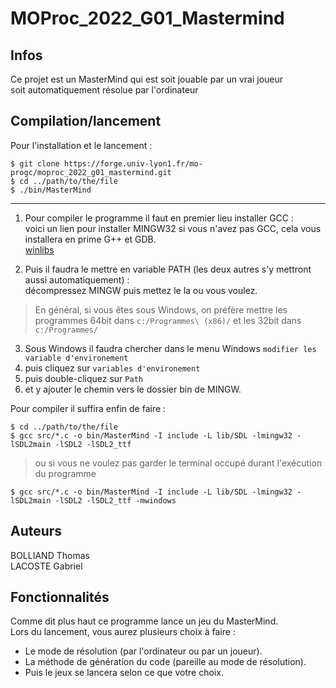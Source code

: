 # MOProc_2022_G01_Mastermind
## Infos
Ce projet est un MasterMind qui est soit jouable par un vrai joueur <br>
soit automatiquement résolue par l'ordinateur <br>
## Compilation/lancement
Pour l'installation et le lancement :
```
$ git clone https://forge.univ-lyon1.fr/mo-progc/moproc_2022_g01_mastermind.git
$ cd ../path/to/the/file
$ ./bin/MasterMind
```
***
1. Pour compiler le programme il faut en premier lieu installer GCC : <br>
voici un lien pour installer MINGW32 si vous n'avez pas GCC, cela vous installera en prime G++ et GDB. <br>
<a href="https://winlibs.com/"> winlibs <br> </a>

2. Puis il faudra le mettre en variable PATH (les deux autres s'y mettront aussi automatiquement) :<br>
décompressez MINGW puis mettez le la ou vous voulez. <br>

> En général, si vous êtes sous Windows, on préfère mettre les programmes 64bit dans ```c:/Programmes\ (x86)/``` et les 32bit dans ```c:/Programmes/``` <br>

3. Sous Windows il faudra chercher dans le menu Windows ```modifier les variable d'environement``` <br>
4. puis cliquez sur ```variables d'environement``` <br>
5. puis double-cliquez sur ```Path``` <br>
6. et y ajouter le chemin vers le dossier bin de MINGW. <br>

Pour compiler il suffira enfin de faire :
```
$ cd ../path/to/the/file
$ gcc src/*.c -o bin/MasterMind -I include -L lib/SDL -lmingw32 -lSDL2main -lSDL2 -lSDL2_ttf
```
> ou si vous ne voulez pas garder le terminal occupé durant l'exécution du programme
```
$ gcc src/*.c -o bin/MasterMind -I include -L lib/SDL -lmingw32 -lSDL2main -lSDL2 -lSDL2_ttf -mwindows
```
## Auteurs
BOLLIAND Thomas <br>
LACOSTE Gabriel <br>
## Fonctionnalités
Comme dit plus haut ce programme lance un jeu du MasterMind. <br>
Lors du lancement, vous aurez plusieurs choix à faire : <br>
* Le mode de résolution (par l'ordinateur ou par un joueur).
* La méthode de génération du code (pareille au mode de résolution).
* Puis le jeux se lancera selon ce que votre choix.
